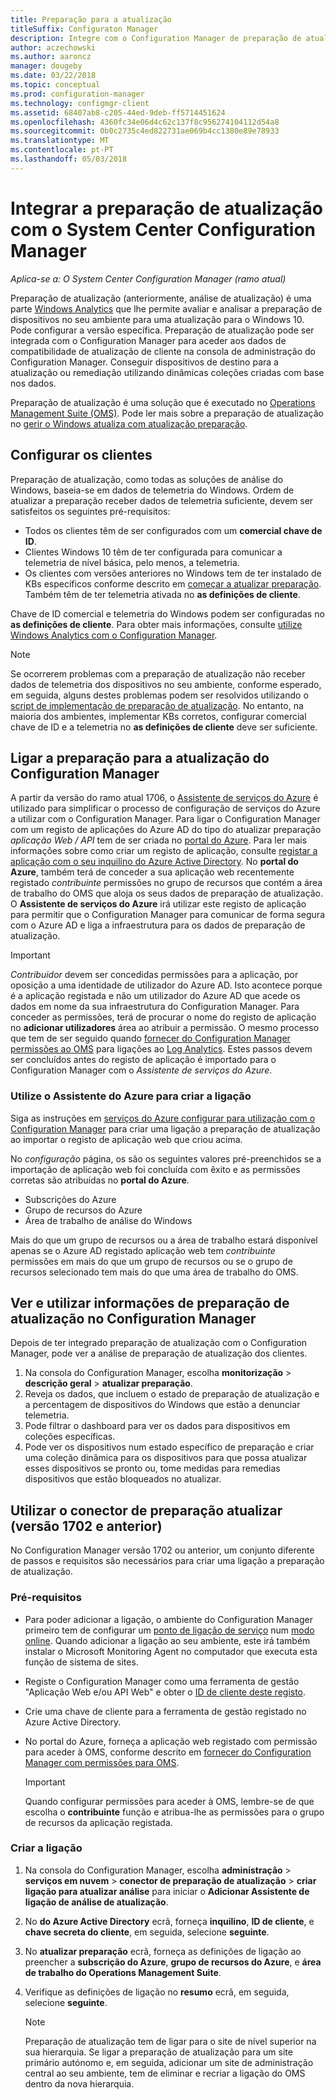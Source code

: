 ```yaml
---
title: Preparação para a atualização
titleSuffix: Configuraton Manager
description: Integre com o Configuration Manager de preparação de atualização. Aceder a dados de compatibilidade da atualização na consola do administrador. Dispositivos de destino para a atualização ou correção.
author: aczechowski
ms.author: aaroncz
manager: dougeby
ms.date: 03/22/2018
ms.topic: conceptual
ms.prod: configuration-manager
ms.technology: configmgr-client
ms.assetid: 68407ab8-c205-44ed-9deb-ff5714451624
ms.openlocfilehash: 4360fc34e06d4c62c137f8c956274104112d54a8
ms.sourcegitcommit: 0b0c2735c4ed822731ae069b4cc1380e89e78933
ms.translationtype: MT
ms.contentlocale: pt-PT
ms.lasthandoff: 05/03/2018
---
```

# <a name="integrate-upgrade-readiness-with-system-center-configuration-manager"></a>Integrar a preparação de atualização com o System Center Configuration Manager

*Aplica-se a: O System Center Configuration Manager (ramo atual)*

Preparação de atualização (anteriormente, análise de atualização) é uma parte [Windows Analytics](https://www.microsoft.com/WindowsForBusiness/windows-analytics) que lhe permite avaliar e analisar a preparação de dispositivos no seu ambiente para uma atualização para o Windows 10. Pode configurar a versão específica. Preparação de atualização pode ser integrada com o Configuration Manager para aceder aos dados de compatibilidade de atualização de cliente na consola de administração do Configuration Manager. Conseguir dispositivos de destino para a atualização ou remediação utilizando dinâmicas coleções criadas com base nos dados.

Preparação de atualização é uma solução que é executado no [Operations Management Suite (OMS)](/azure/operations-management-suite/operations-management-suite-overview). Pode ler mais sobre a preparação de atualização no [gerir o Windows atualiza com atualização preparação](/windows/deployment/upgrade/manage-windows-upgrades-with-upgrade-readiness).

<!--
>[!WARNING]
>For Upgrade Readiness to function within Configuration Manager, you must upgrade to Configuration Manager version 1802. The Upgrade Readiness Connector will no longer function in Configuration Manager versions earlier than 1802. 
SMS.507205 Pulled 4/5/18 -->


## <a name="configure-clients"></a>Configurar os clientes

Preparação de atualização, como todas as soluções de análise do Windows, baseia-se em dados de telemetria do Windows. Ordem de atualizar a preparação receber dados de telemetria suficiente, devem ser satisfeitos os seguintes pré-requisitos:

- Todos os clientes têm de ser configurados com um **comercial chave de ID**. 
- Clientes Windows 10 têm de ter configurada para comunicar a telemetria de nível básica, pelo menos, a telemetria.
-  Os clientes com versões anteriores no Windows tem de ter instalado de KBs específicos conforme descrito em [começar a atualizar preparação](/windows/deployment/upgrade/upgrade-readiness-get-started#deploy-the-compatibility-update-and-related-kbs). Também têm de ter telemetria ativada no **as definições de cliente**.

Chave de ID comercial e telemetria do Windows podem ser configuradas no **as definições de cliente**. Para obter mais informações, consulte [utilize Windows Analytics com o Configuration Manager](../monitor-windows-analytics.md).

>[!NOTE]
>Se ocorrerem problemas com a preparação de atualização não receber dados de telemetria dos dispositivos no seu ambiente, conforme esperado, em seguida, alguns destes problemas podem ser resolvidos utilizando o [script de implementação de preparação de atualização](/windows/deployment/upgrade/upgrade-readiness-deployment-script). No entanto, na maioria dos ambientes, implementar KBs corretos, configurar comercial chave de ID e a telemetria no **as definições de cliente** deve ser suficiente.

## <a name="connect-configuration-manager-to-upgrade-readiness"></a>Ligar a preparação para a atualização do Configuration Manager

A partir da versão do ramo atual 1706, o [Assistente de serviços do Azure](../../../servers/deploy/configure/azure-services-wizard.md) é utilizado para simplificar o processo de configuração de serviços do Azure a utilizar com o Configuration Manager. Para ligar o Configuration Manager com um registo de aplicações do Azure AD do tipo do atualizar preparação *aplicação Web / API* tem de ser criada no [portal do Azure](https://portal.azure.com). Para ler mais informações sobre como criar um registo de aplicação, consulte [registar a aplicação com o seu inquilino do Azure Active Directory](/azure/active-directory/active-directory-app-registration). No **portal do Azure**, também terá de conceder a sua aplicação web recentemente registado *contribuinte* permissões no grupo de recursos que contém a área de trabalho do OMS que aloja os seus dados de preparação de atualização. O **Assistente de serviços do Azure** irá utilizar este registo de aplicação para permitir que o Configuration Manager para comunicar de forma segura com o Azure AD e liga a infraestrutura para os dados de preparação de atualização.

>[!IMPORTANT]
>*Contribuidor* devem ser concedidas permissões para a aplicação, por oposição a uma identidade de utilizador do Azure AD. Isto acontece porque é a aplicação registada e não um utilizador do Azure AD que acede os dados em nome da sua infraestrutura do Configuration Manager. Para conceder as permissões, terá de procurar o nome do registo de aplicação no **adicionar utilizadores** área ao atribuir a permissão. O mesmo processo que tem de ser seguido quando [fornecer do Configuration Manager permissões ao OMS](https://docs.microsoft.com/azure/log-analytics/log-analytics-sccm#provide-configuration-manager-with-permissions-to-oms) para ligações ao [Log Analytics](https://docs.microsoft.com/azure/log-analytics/log-analytics-sccm). Estes passos devem ser concluídos antes do registo de aplicação é importado para o Configuration Manager com o *Assistente de serviços do Azure*.

### <a name="use-the-azure-wizard-to-create-the-connection"></a>Utilize o Assistente do Azure para criar a ligação

Siga as instruções em [serviços do Azure configurar para utilização com o Configuration Manager](../../../servers/deploy/configure/azure-services-wizard.md) para criar uma ligação a preparação de atualização ao importar o registo de aplicação web que criou acima. 

No *configuração* página, os são os seguintes valores pré-preenchidos se a importação de aplicação web foi concluída com êxito e as permissões corretas são atribuídas no **portal do Azure**. 
-  Subscrições do Azure
-  Grupo de recursos do Azure
-  Área de trabalho de análise do Windows

Mais do que um grupo de recursos ou a área de trabalho estará disponível apenas se o Azure AD registado aplicação web tem *contribuinte* permissões em mais do que um grupo de recursos ou se o grupo de recursos selecionado tem mais do que uma área de trabalho do OMS.
 
## <a name="view-and-use-upgrade-readiness-information-in-configuration-manager"></a>Ver e utilizar informações de preparação de atualização no Configuration Manager

Depois de ter integrado preparação de atualização com o Configuration Manager, pode ver a análise de preparação de atualização dos clientes.

1. Na consola do Configuration Manager, escolha **monitorização** > **descrição geral** > **atualizar preparação**.
2. Reveja os dados, que incluem o estado de preparação de atualização e a percentagem de dispositivos do Windows que estão a denunciar telemetria.
3. Pode filtrar o dashboard para ver os dados para dispositivos em coleções específicas.
4. Pode ver os dispositivos num estado específico de preparação e criar uma coleção dinâmica para os dispositivos para que possa atualizar esses dispositivos se pronto ou, tome medidas para remedias dispositivos que estão bloqueados no atualizar.

## <a name="using-the-upgrade-readiness-connector-version-1702-and-earlier"></a>Utilizar o conector de preparação atualizar (versão 1702 e anterior)

No Configuration Manager versão 1702 ou anterior, um conjunto diferente de passos e requisitos são necessários para criar uma ligação a preparação de atualização.

### <a name="prerequisites"></a>Pré-requisitos

- Para poder adicionar a ligação, o ambiente do Configuration Manager primeiro tem de configurar um [ponto de ligação de serviço](/sccm/core/servers/deploy/configure/about-the-service-connection-point) num [modo online](https://azure.microsoft.com/documentation/articles/resource-group-create-service-principal-portal/). Quando adicionar a ligação ao seu ambiente, este irá também instalar o Microsoft Monitoring Agent no computador que executa esta função de sistema de sites.
- Registe o Configuration Manager como uma ferramenta de gestão "Aplicação Web e/ou API Web" e obter o [ID de cliente deste registo](https://azure.microsoft.com/documentation/articles/active-directory-integrating-applications/).
- Crie uma chave de cliente para a ferramenta de gestão registado no Azure Active Directory.
- No portal do Azure, forneça a aplicação web registado com permissão para aceder à OMS, conforme descrito em [fornecer do Configuration Manager com permissões para OMS](https://azure.microsoft.com/documentation/articles/log-analytics-sccm/#provide-configuration-manager-with-permissions-to-oms).

    > [!IMPORTANT]
    > Quando configurar permissões para aceder à OMS, lembre-se de que escolha o **contribuinte** função e atribua-lhe as permissões para o grupo de recursos da aplicação registada.

### <a name="create-the-connection"></a>Criar a ligação

1.  Na consola do Configuration Manager, escolha **administração** > **serviços em nuvem** > **conector de preparação de atualização** > **criar ligação para atualizar análise** para iniciar o **Adicionar Assistente de ligação de análise de atualização**.
3.  No **do Azure Active Directory** ecrã, forneça **inquilino**, **ID de cliente**, e **chave secreta do cliente**, em seguida, selecione **seguinte**.
4.  No **atualizar preparação** ecrã, forneça as definições de ligação ao preencher a **subscrição do Azure**, **grupo de recursos do Azure**, e **área de trabalho do Operations Management Suite**.
5.  Verifique as definições de ligação no **resumo** ecrã, em seguida, selecione **seguinte**.

    > [!NOTE]
    > Preparação de atualização tem de ligar para o site de nível superior na sua hierarquia. Se ligar a preparação de atualização para um site primário autónomo e, em seguida, adicionar um site de administração central ao seu ambiente, tem de eliminar e recriar a ligação do OMS dentro da nova hierarquia.
